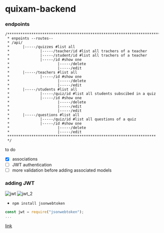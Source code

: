 # quixam-backend

### endpoints

```
/***********************************************************************
 * enpoints --routes--
 * /api/
 *      |-----/quizzes #list all
 *              |-----/teacher/id #list all trachers of a teacher
 *              |-----/student/id #list all trachers of a teacher
 *              |-----/id #show one
 *                      |-----/delete
 *                      |-----/edit
 *      |-----/teachers #list all
 *              |-----/id #show one
 *                      |-----/delete
 *                      |-----/edit
 *      |-----/students #list all
 *              |-----/quiz/id #list all students subscibed in a quiz
 *              |-----/id #show one
 *                      |-----/delete
 *                      |-----/edit
 *                      |-----/edit
 *      |-----/questions #list all
 *              |-----/quiz/id #list all questions of a quiz
 *              |-----/id #show one
 *                      |-----/delete
 *                      |-----/edit
 ********************************************************************
 */

```

to do

- [x] associations
- [ ] JWT authentication
- [ ] more validation before adding associated models

### adding JWT

![jwt](https://www.bezkoder.com/wp-content/uploads/2019/10/in-depth-introduction-jwt-token-based-authentication.png)
![jwt_2](https://www.bezkoder.com/wp-content/uploads/2020/01/node-js-jwt-authentication-mysql-flow.png)

- `npm install jsonwebtoken`

```js
const jwt = require("jsonwebtoken");
...

```

[link](https://www.bezkoder.com/node-js-mongodb-auth-jwt/#Define_Routes)
